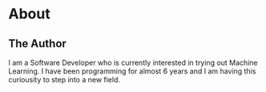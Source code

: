 # About 

## The Author

I am a Software Developer who is currently interested in trying out Machine Learning. I have been programming for almost 6 years and I am having this curiousity to step into a new field.

